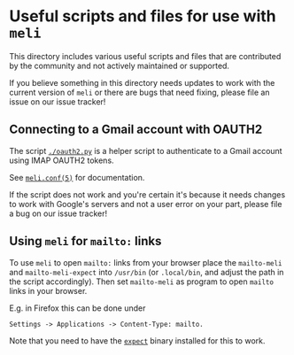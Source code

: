 <!-- SPDX-License-Identifier: EUPL-1.2 OR GPL-3.0-or-later -->
# Useful scripts and files for use with `meli`

This directory includes various useful scripts and files that are contributed
by the community and not actively maintained or supported.

If you believe something in this directory needs updates to work with the
current version of `meli` or there are bugs that need fixing, please file an
issue on our issue tracker!

## Connecting to a Gmail account with OAUTH2

The script [`./oauth2.py`](./oauth2.py) is a helper script to authenticate to a Gmail account using IMAP OAUTH2 tokens.

See [`meli.conf(5)`](../meli/docs/meli.conf.5) for documentation.

If the script does not work and you're certain it's because it needs changes to
work with Google's servers and not a user error on your part, please file a bug
on our issue tracker!

## Using `meli` for `mailto:` links

To use `meli` to open `mailto:` links from your browser place the `mailto-meli` and `mailto-meli-expect` into `/usr/bin`
(or `.local/bin`, and adjust the path in the script accordingly). Then set `mailto-meli` as program to open `mailto` links
in your browser.

E.g. in Firefox this can be done under

```text
Settings -> Applications -> Content-Type: mailto.
```

Note that you need to have the [`expect`](https://en.wikipedia.org/wiki/Expect) binary installed for this to work.
